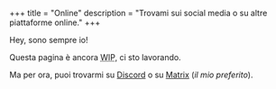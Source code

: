 +++
title = "Online"
description = "Trovami sui social media o su altre piattaforme online."
+++

Hey, sono sempre io!

Questa pagina è ancora <abbr title="Work In Progress">WIP</abbr>, ci sto lavorando.

Ma per ora, puoi trovarmi su [Discord](https://discord.sadyn.it/) o su [Matrix](https://matrix.to/#/@mambuco:matrix.org) (*il mio preferito*).
